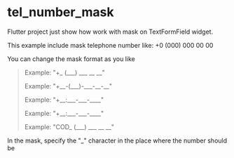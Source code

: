 # tel_number_mask

Flutter project just show how work with mask on TextFormField widget.

This example include mask telephone number like: +0 (000) 000 00 00

You can change the mask format as you like

>  <p>Example: "+_ (___) ___ __ __"</p>
>  <p>Example: "+__-(___)-___-__-__"</p>
>  <p>Example: "+__:___-___-____"</p>
>  <p>Example: "+__:___-___-____"</p>
>  <p>Example: "COD_ (___) ___ __ __"</p>

In the mask, specify the "_" character in the place where the number should be
